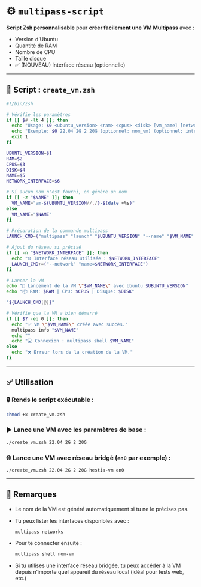 # ⚙️ `multipass-script`

**Script Zsh personnalisable** pour **créer facilement une VM Multipass** avec :

* Version d’Ubuntu
* Quantité de RAM
* Nombre de CPU
* Taille disque
* ✅ (NOUVEAU) Interface réseau (optionnelle)

---

## 📝 Script : `create_vm.zsh`

```zsh
#!/bin/zsh

# Vérifie les paramètres
if [[ $# -lt 4 ]]; then
  echo "Usage: $0 <ubuntu_version> <ram> <cpus> <disk> [vm_name] [network_interface]"
  echo "Exemple: $0 22.04 2G 2 20G (optionnel: nom_vm) (optionnel: interface réseau ex: en0)"
  exit 1
fi

UBUNTU_VERSION=$1
RAM=$2
CPUS=$3
DISK=$4
NAME=$5
NETWORK_INTERFACE=$6

# Si aucun nom n'est fourni, on génère un nom
if [[ -z "$NAME" ]]; then
  VM_NAME="vm-${UBUNTU_VERSION//./}-$(date +%s)"
else
  VM_NAME="$NAME"
fi

# Préparation de la commande multipass
LAUNCH_CMD=("multipass" "launch" "$UBUNTU_VERSION" "--name" "$VM_NAME" "--memory" "$RAM" "--cpus" "$CPUS" "--disk" "$DISK")

# Ajout du réseau si précisé
if [[ -n "$NETWORK_INTERFACE" ]]; then
  echo "🌐 Interface réseau utilisée : $NETWORK_INTERFACE"
  LAUNCH_CMD+=("--network" "name=$NETWORK_INTERFACE")
fi

# Lancer la VM
echo "🚀 Lancement de la VM \"$VM_NAME\" avec Ubuntu $UBUNTU_VERSION"
echo "📦 RAM: $RAM | CPU: $CPUS | Disque: $DISK"

"${LAUNCH_CMD[@]}"

# Vérifie que la VM a bien démarré
if [[ $? -eq 0 ]]; then
  echo "✅ VM \"$VM_NAME\" créée avec succès."
  multipass info "$VM_NAME"
  echo ""
  echo "💻 Connexion : multipass shell $VM_NAME"
else
  echo "❌ Erreur lors de la création de la VM."
fi
```

---

## ✅ Utilisation

### 🔒 Rends le script exécutable :

```bash
chmod +x create_vm.zsh
```

### ▶️ Lance une VM avec les paramètres de base :

```bash
./create_vm.zsh 22.04 2G 2 20G
```

### 🌐 Lance une VM avec réseau bridgé (`en0` par exemple) :

```bash
./create_vm.zsh 22.04 2G 2 20G hestia-vm en0
```

---

## 📌 Remarques

* Le nom de la VM est généré automatiquement si tu ne le précises pas.

* Tu peux lister les interfaces disponibles avec :

  ```bash
  multipass networks
  ```

* Pour te connecter ensuite :

  ```bash
  multipass shell nom-vm
  ```

* Si tu utilises une interface réseau bridgée, tu peux accéder à la VM depuis n’importe quel appareil du réseau local (idéal pour tests web, etc.)
